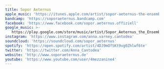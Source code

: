 ```yaml
---
title: Sopor Aeternus
apple_music: 'https://itunes.apple.com/artist/sopor-aeternus-the-ensemble-of-shadows/295754932'
bandcamp: 'https://soporaeternus.bandcamp.com'
facebook: 'https://www.facebook.com/sopor.aeternus.offiziell'
google_music: >-
   https://play.google.com/store/music/artist/Sopor_Aeternus_the_Ensemble_of_Shadows?id=Abaqgx22ibwassszfvhlafj5kei
instagram: 'https://www.instagram.com/anna.varney.cantodea'
soundcloud: 'https://soundcloud.com/sopor_aeternus'
spotify: 'https://open.spotify.com/artist/4DJ9mOfSKt9vg0Zhlwf6te'
twitter: 'https://twitter.com/Anna_Cantodea'
website: 'http://www.soporaeternus.de'
youtube: 'https://www.youtube.com/user/4mezzanine4'
---
```

